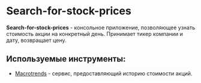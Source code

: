 # Search-for-stock-prices

**Search-for-stock-prices** - консольное приложение, позволяющее узнать стоимость акции на конкретный день. Принимает тикер компании и дату, возвращает цену.

## Используемые инструменты:
- [Macrotrends](https://www.macrotrends.net/) - сервис, предоставляющий историю стоимости акций.
